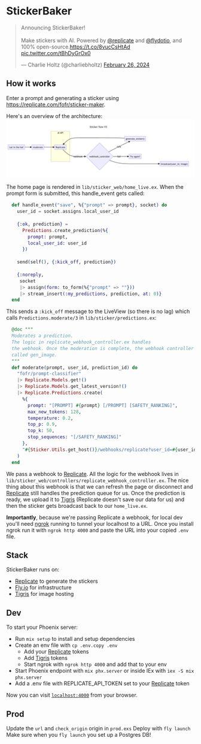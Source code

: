 # StickerBaker

<blockquote class="twitter-tweet" data-media-max-width="560"><p lang="en" dir="ltr">Announcing StickerBaker!<br><br>Make stickers with AI. Powered by <a href="https://twitter.com/replicate?ref_src=twsrc%5Etfw">@replicate</a> and <a href="https://twitter.com/flydotio?ref_src=twsrc%5Etfw">@flydotio</a>, and 100% open-source.<a href="https://t.co/8vucCsHtAd">https://t.co/8vucCsHtAd</a> <a href="https://t.co/tBhDyGrOx0">pic.twitter.com/tBhDyGrOx0</a></p>&mdash; Charlie Holtz (@charliebholtz) <a href="https://twitter.com/charliebholtz/status/1762232726361633018?ref_src=twsrc%5Etfw">February 26, 2024</a></blockquote>

## How it works

Enter a prompt and generating a sticker using https://replicate.com/fofr/sticker-maker.

Here's an overview of the architecture:
![](./architecture.png)

The home page is rendered in `lib/sticker_web/home_live.ex`. When the prompt form is submitted, this handle_event gets called:

```elixir
  def handle_event("save", %{"prompt" => prompt}, socket) do
    user_id = socket.assigns.local_user_id

    {:ok, prediction} =
      Predictions.create_prediction(%{
        prompt: prompt,
        local_user_id: user_id
      })

    send(self(), {:kick_off, prediction})

    {:noreply,
     socket
     |> assign(form: to_form(%{"prompt" => ""}))
     |> stream_insert(:my_predictions, prediction, at: 0)}
  end
```

This sends a `:kick_off` message to the LiveView (so there is no lag) which calls `Predictions.moderate/3` in `lib/sticker/predictions.ex`:

```elixir
  @doc """
  Moderates a prediction.
  The logic in replicate_webhook_controller.ex handles
  the webhook. Once the moderation is complete, the webhook controller automatically
  called gen_image.
  """
  def moderate(prompt, user_id, prediction_id) do
    "fofr/prompt-classifier"
    |> Replicate.Models.get!()
    |> Replicate.Models.get_latest_version!()
    |> Replicate.Predictions.create(
      %{
        prompt: "[PROMPT] #{prompt} [/PROMPT] [SAFETY_RANKING]",
        max_new_tokens: 128,
        temperature: 0.2,
        top_p: 0.9,
        top_k: 50,
        stop_sequences: "[/SAFETY_RANKING]"
      },
      "#{Sticker.Utils.get_host()}/webhooks/replicate?user_id=#{user_id}&prediction_id=#{prediction_id}"
    )
  end
```

We pass a webhook to [Replicate](https://replicate.com). All the logic for the webhook lives in `lib/sticker_web/controllers/replicate_webhook_controller.ex`. The nice thing about this webhook is that we can refresh the page or disconnect and [Replicate](https://replicate.com) still handles the prediction queue for us. Once the prediction is ready,
we upload it to [Tigris](https://fly.io/docs/reference/tigris/) (Replicate doesn't save our data for us) and then the sticker gets broadcast back to our `home_live.ex`.

**Importantly**, because we're passing Replicate a webhook, for local dev you'll need [ngrok](https://ngrok.com) running to tunnel your localhost to a URL. Once you install ngrok run it with `ngrok http 4000` and paste the URL into your copied `.env` file.

## Stack

StickerBaker runs on:

- [Replicate](https://replicate.com/fofr/sticker-maker?utm_source=project&utm_campaign=stickerbaker) to generate the stickers
- [Fly.io](https://fly.io) for infrastructure
- [Tigris](https://www.tigrisdata.com) for image hosting

## Dev

To start your Phoenix server:

- Run `mix setup` to install and setup dependencies
- Create an env file with `cp .env.copy .env`
  - Add your [Replicate](https://replicate.com) tokens
  - Add [Tigris](https://fly.io/docs/reference/tigris/) tokens
  - Start ngrok with `ngrok http 4000` and add that to your env
- Start Phoenix endpoint with `mix phx.server` or inside IEx with `iex -S mix phx.server`
- Add a .env file with REPLICATE_API_TOKEN set to your [Replicate](https://replicate.com/) token

Now you can visit [`localhost:4000`](http://localhost:4000) from your browser.

## Prod

Update the `url` and `check_origin` origin in `prod.exs`
Deploy with `fly launch`
Make sure when you `fly launch` you set up a Postgres DB!
